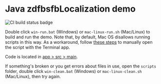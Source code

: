 # Java zdfbsfbLocalization demo

![CI build status badge](https://github.com/cletusw/java-l10n/workflows/Java%20build/badge.svg)

Double click `win-run.bat` (Windows) or `mac-linux-run.sh` (Mac/Linux) to build and run the demo. Note that, by default, Mac OS disallows running scripts in this way. As a workaround, follow [these steps](https://apple.stackexchange.com/a/322693/112177) to manually open the script with the Terminal app.

Code is located in [app > src > main](app/src/main).

If something's broken or you get errors about files in use, open the `scripts` folder, double click `win-clean.bat` (Windows) or `mac-linux-clean.sh` (Mac/Linux), then try again.
